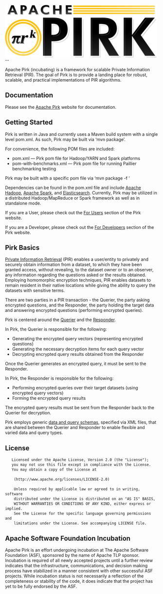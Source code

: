 <!--
Licensed to the Apache Software Foundation (ASF) under one or more
contributor license agreements.  See the NOTICE file distributed with
this work for additional information regarding copyright ownership.
The ASF licenses this file to You under the Apache License, Version 2.0
(the "License"); you may not use this file except in compliance with
the License.  You may obtain a copy of the License at

    http://www.apache.org/licenses/LICENSE-2.0

Unless required by applicable law or agreed to in writing, software
distributed under the License is distributed on an "AS IS" BASIS,
WITHOUT WARRANTIES OR CONDITIONS OF ANY KIND, either express or implied.
See the License for the specific language governing permissions and
limitations under the License.
-->

<img alt="Apache Pirk" class="img-responsive" src="contrib/pirkImage.png" width="500" align="middle"/>
--

Apache Pirk (incubating) is a framework for scalable Private Information Retrieval (PIR). The goal of Pirk is to provide a landing place for robust, scalable, and practical implementations of PIR algorithms.

## Documentation

Please see the [Apache Pirk](http://pirk.incubator.apache.org/) website for documentation. 

## Getting Started

Pirk is written in Java and currently uses a Maven build system with a single level pom.xml. As such, Pirk may be built via ‘mvn package’.

For convenience, the following POM files are included:

* pom.xml — Pirk pom file for Hadoop/YARN and Spark platforms
* pom-with-benchmarks.xml — Pirk pom file for running Paillier benchmarking testing

Pirk may be built with a specific pom file via ‘mvn package -f ’

Dependencies can be found in the pom.xml file and include [Apache Hadoop](http://hadoop.apache.org/), [Apache Spark](http://spark.apache.org/),  and [Elasticsearch](https://github.com/elastic/elasticsearch). Currently, Pirk may be utilized in a distributed Hadoop/MapReduce or Spark framework as well as in standalone mode.

If you are a User, please check out the [For Users](http://pirk.incubator.apache.org/for_users) section of the Pirk website.

If you are a Developer, please check out the [For Developers](http://pirk.incubator.apache.org/for_developers) section of the Pirk website.

## Pirk Basics 

[Private Information Retrieval](https://en.wikipedia.org/wiki/Private_information_retrieval) (PIR) enables a user/entity to privately and securely obtain information from a dataset, to which they have been granted access, without revealing, to the dataset owner or to an observer, any information regarding the questions asked or the results obtained. Employing homomorphic encryption techniques, PIR enables datasets to remain resident in their native locations while giving the ability to query the datasets with sensitive terms.

There are two parties in a PIR transaction - the Querier, the party asking encrypted questions, and the Responder, the party holding the target data and answering encrypted questions (performing encrypted queries).  

Pirk is centered around the [Querier](http://pirk.incubator.apache.org/for_users#querier) and the [Responder](http://pirk.incubator.apache.org/for_users#responder).

In Pirk, the Querier is responsible for the following:

* Generating the encrypted query vectors (representing encrypted questions)
* Generating the necessary decryption items for each query vector
* Decrypting encrypted query results obtained from the Responder

Once the Querier generates an encrypted query, it must be sent to the Responder. 

In Pirk, the Responder is responsible for the following:

* Performing encrypted queries over their target datasets (using encrypted query vectors)
* Forming the encrypted query results 

The encrypted query results must be sent from the Responder back to the Querier for decryption.

Pirk employs generic [data and query schemas](http://pirk.incubator.apache.org/for_users#data-and-query-schemas), specified via XML files, that are shared between the Querier and Responder to enable flexible and varied data and query types.

## License 

	   Licensed under the Apache License, Version 2.0 (the "License");
	   you may not use this file except in compliance with the License.
	   You may obtain a copy of the License at
   
	    (http://www.apache.org/licenses/LICENSE-2.0)
	    
	    Unless required by applicable law or agreed to in writing, software
	    distributed under the License is distributed on an "AS IS" BASIS,
	    WITHOUT WARRANTIES OR CONDITIONS OF ANY KIND, either express or implied.
	    See the License for the specific language governing permissions and
	    limitations under the License. See accompanying LICENSE file.


## Apache Software Foundation Incubation

Apache Pirk is an effort undergoing incubation at The Apache Software Foundation (ASF), sponsored by the name of Apache TLP sponsor. Incubation is required of all newly accepted projects until a further review indicates that the infrastructure, communications, and decision making process have stabilized in a manner consistent with other successful ASF projects. While incubation status is not necessarily a reflection of the completeness or stability of the code, it does indicate that the project has yet to be fully endorsed by the ASF.

